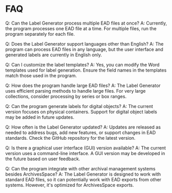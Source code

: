 # FAQ

Q: Can the Label Generator process multiple EAD files at once?
A: Currently, the program processes one EAD file at a time. For multiple files, run the program separately for each file.

Q: Does the Label Generator support languages other than English?
A: The program can process EAD files in any language, but the user interface and generated labels are currently in English only.

Q: Can I customize the label templates?
A: Yes, you can modify the Word templates used for label generation. Ensure the field names in the templates match those used in the program.

Q: How does the program handle large EAD files?
A: The Label Generator uses efficient parsing methods to handle large files. For very large collections, consider processing by series or box ranges.

Q: Can the program generate labels for digital objects?
A: The current version focuses on physical containers. Support for digital object labels may be added in future updates.

Q: How often is the Label Generator updated?
A: Updates are released as needed to address bugs, add new features, or support changes in EAD standards. Check the GitHub repository for the latest version.

Q: Is there a graphical user interface (GUI) version available?
A: The current version uses a command-line interface. A GUI version may be developed in the future based on user feedback.

Q: Can the program integrate with other archival management systems besides ArchivesSpace?
A: The Label Generator is designed to work with standard EAD files, so it can potentially work with EAD exports from other systems. However, it's optimized for ArchivesSpace exports.
